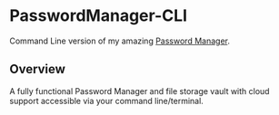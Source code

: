 # PasswordManager-CLI
Command Line version of my amazing [Password Manager](https://github.com/Manoj-Shan/PasswordManager).

## Overview
A fully functional Password Manager and file storage vault with cloud support accessible via your command line/terminal.

